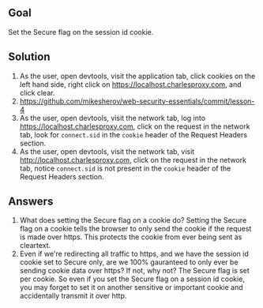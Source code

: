 ## Goal

Set the Secure flag on the session id cookie.

## Solution

1. As the user, open devtools, visit the application tab, click cookies on the left hand side, right click on https://localhost.charlesproxy.com, and click clear.
1. https://github.com/mikesherov/web-security-essentials/commit/lesson-4
1. As the user, open devtools, visit the network tab, log into https://localhost.charlesproxy.com, click on the request in the network tab, look for `connect.sid` in the `cookie` header of the Request Headers section.
1. As the user, open devtools, visit the network tab, visit http://localhost.charlesproxy.com, click on the request in the network tab, notice `connect.sid` is not present in the `cookie` header of the Request Headers section.

## Answers

1. What does setting the Secure flag on a cookie do?
   Setting the Secure flag on a cookie tells the browser to only send the cookie if the request is made over https. This protects the cookie from ever being sent as cleartext.
2. Even if we're redirecting all traffic to https, and we have the session id cookie set to Secure only, are we 100% gauranteed to only ever be sending cookie data over https? If not, why not?
   The Secure flag is set per cookie. So even if you set the Secure flag on a session id cookie, you may forget to set it on another sensitive or important cookie and accidentally transmit it over http.
